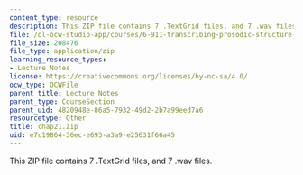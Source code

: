 ```yaml
---
content_type: resource
description: This ZIP file contains 7 .TextGrid files, and 7 .wav files.
file: /ol-ocw-studio-app/courses/6-911-transcribing-prosodic-structure-of-spoken-utterances-with-tobi-january-iap-2006/e7c1986436ece693a3a9e25631f66a45_chap21.zip
file_size: 208476
file_type: application/zip
learning_resource_types:
- Lecture Notes
license: https://creativecommons.org/licenses/by-nc-sa/4.0/
ocw_type: OCWFile
parent_title: Lecture Notes
parent_type: CourseSection
parent_uid: 4820948e-86a5-7932-49d2-2b7a99eed7a6
resourcetype: Other
title: chap21.zip
uid: e7c19864-36ec-e693-a3a9-e25631f66a45
---
```

This ZIP file contains 7 .TextGrid files, and 7 .wav files.